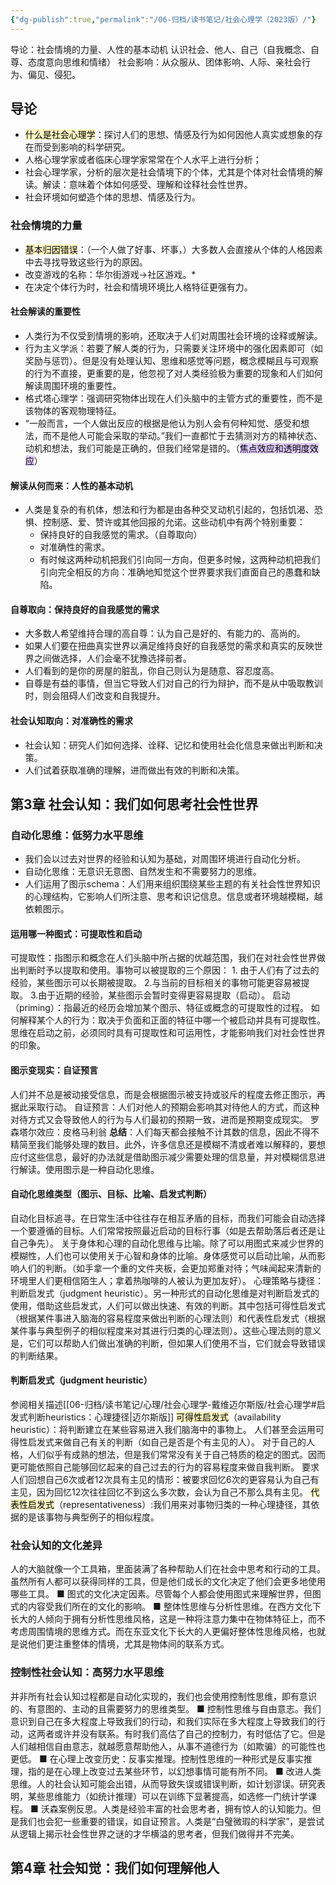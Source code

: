 ```yaml
---
{"dg-publish":true,"permalink":"/06-归档/读书笔记/社会心理学（2023版）/"}
---
```


导论：社会情境的力量、人性的基本动机
认识社会、他人、自己（自我概念、自尊、态度意向思维和情绪）
社会影响：从众服从、团体影响、人际、亲社会行为、偏见、侵犯。
## 导论
* <mark style="background: #FFF3A3A6;">什么是社会心理学</mark>：探讨人们的思想、情感及行为如何因他人真实或想象的存在而受到影响的科学研究。
* 人格心理学家或者临床心理学家常常在个人水平上进行分析；
* 社会心理学家，分析的层次是社会情境下的个体，尤其是个体对社会情境的解读。解读：意味着个体如何感受、理解和诠释社会性世界。
* 社会环境如何塑造个体的思想、情感及行为。
### 社会情境的力量
* <mark style="background: #FFF3A3A6;">基本归因错误</mark>：（一个人做了好事、坏事，）大多数人会直接从个体的人格因素中去寻找导致这些行为的原因。
* 改变游戏的名称：华尔街游戏→社区游戏。* 
* 在决定个体行为时，社会和情境环境比人格特征更强有力。
#### 社会解读的重要性
* 人类行为不仅受到情境的影响，还取决于人们对周围社会环境的诠释或解读。
* 行为主义学派：若要了解人类的行为，只需要关注环境中的强化因素即可（如奖励与惩罚）。但是没有处理认知、思维和感觉等问题，概念模糊且与可观察的行为不直接，更重要的是，他忽视了对人类经验极为重要的现象和人们如何解读周围环境的重要性。
* 格式塔心理学：强调研究物体出现在人们头脑中的主管方式的重要性，而不是该物体的客观物理特征。
* “一般而言，一个人做出反应的根据是他认为别人会有何种知觉、感受和想法，而不是他人可能会采取的举动。”我们一直都忙于去猜测对方的精神状态、动机和想法，我们可能是正确的，但我们经常是错的。（<mark style="background: #D2B3FFA6;">焦点效应和透明度效应</mark>）
#### 解读从何而来：人性的基本动机
* 人类是复杂的有机体，想法和行为都是由各种交叉动机引起的，包括饥渴、恐惧、控制感、爱、赞许或其他回报的允诺。这些动机中有两个特别重要：
	* 保持良好的自我感觉的需求。（自尊取向）
	* 对准确性的需求。
	* 有时候这两种动机把我们引向同一方向，但更多时候，这两种动机把我们引向完全相反的方向：准确地知觉这个世界要求我们直面自己的愚蠢和缺陷。
#### 自尊取向：保持良好的自我感觉的需求
* 大多数人希望维持合理的高自尊：认为自己是好的、有能力的、高尚的。
* 如果人们要在扭曲真实世界以满足维持良好的自我感觉的需求和真实的反映世界之间做选择，人们会毫不犹豫选择前者。
* 人们看到的是你的房屋的脏乱，你自己则认为是随意、容忍度高。
* 自尊是有益的事情，但当它导致人们对自己的行为辩护，而不是从中吸取教训时，则会阻碍人们改变和自我提升。
#### 社会认知取向：对准确性的需求
* 社会认知：研究人们如何选择、诠释、记忆和使用社会化信息来做出判断和决策。
* 人们试着获取准确的理解，进而做出有效的判断和决策。
## 第3章 社会认知：我们如何思考社会性世界
### 自动化思维：低努力水平思维
* 我们会以过去对世界的经验和认知为基础，对周围环境进行自动化分析。
* 自动化思维：无意识无意图、自然发生和不需要努力的思维。
* 人们运用了图示schema：人们用来组织围绕某些主题的有关社会性世界知识的心理结构，它影响人们所注意、思考和识记信息。信息或者环境越模糊，越依赖图示。
#### 运用哪一种图式：可提取性和启动
可提取性：指图示和概念在人们头脑中所占据的优越范围，我们在对社会性世界做出判断时予以提取和使用。事物可以被提取的三个原因：
	1. 由于人们有了过去的经验，某些图示可以长期被提取。
	2.与当前的目标相关的事物可能更容易被提取。
	3.由于近期的经验，某些图示会暂时变得更容易提取（启动）。
启动（priming）：指最近的经历会增加某个图示、特征或概念的可提取性的过程。
如何解释某个人的行为：取决于负面和正面的特征中哪一个被启动并具有可提取性。
思维在启动之前，必须同时具有可提取性和可运用性，才能影响我们对社会性世界的印象。
#### 图示变现实：自证预言
人们并不总是被动接受信息，而是会根据图示被支持或驳斥的程度去修正图示，再据此采取行动。
自证预言：人们对他人的预期会影响其对待他人的方式，而这种对待方式又会导致他人的行为与人们最初的预期一致，进而是预期变成现实。
罗森塔尔效应：皮格马利翁
**总结**：人们每天都会接触不计其数的信息，因此不得不精简至我们能够处理的数目。此外，许多信息还是模糊不清或者难以解释的，要想应付这些信息，最好的办法就是借助图示减少需要处理的信息量，并对模糊信息进行解读。使用图示是一种自动化思维。
#### 自动化思维类型（图示、目标、比喻、启发式判断）
自动化目标追寻。在日常生活中往往存在相互矛盾的目标，而我们可能会自动选择一个要遵循的目标。人们常常按照最近启动的目标行事（如是去帮助落后者还是让自己争先）。
关于身体和心理的自动化思维与比喻。除了可以用图式来减少世界的模糊性，人们也可以使用关于心智和身体的比喻。身体感觉可以启动比喻，从而影响人们的判断。（如手拿一个重的文件夹板，会更加郑重对待；气味闻起来清新的环境里人们更相信陌生人；拿着热咖啡的人被认为更加友好）。
心理策略与捷径：判断启发式（judgment heuristic）。另一种形式的自动化思维是对判断启发式的使用，借助这些启发式，人们可以做出快速、有效的判断。其中包括可得性启发式（根据某件事进入脑海的容易程度来做出判断的心理法则）和代表性启发式（根据某件事与典型例子的相似程度来对其进行归类的心理法则）。这些心理法则的意义是，它们可以帮助人们做出准确的判断，但如果人们使用不当，它们就会导致错误的判断结果。
#### 判断启发式（judgment heuristic）
参阅相关描述[[06-归档/读书笔记/心理/社会心理学-戴维迈尔斯版/社会心理学#启发式判断heuristics：心理捷径\|迈尔斯版]]
<mark style="background: #FFF3A3A6;">可得性启发式</mark>（availability heuristic）：将判断建立在某些容易进入我们脑海中的事物上。
	人们甚至会运用可得性启发式来做自己有关的判断（如自己是否是个有主见的人）。
	对于自己的人格，人们似乎有成熟的想法，但是我们常常没有关于自己特质的稳定的图式。因而更可能依照自己能够回忆起来的自己过去的行为的容易程度来做自我判断。
	要求人们回想自己6次或者12次具有主见的情形：被要求回忆6次的更容易认为自己有主见，因为回忆12次往往回忆不到这么多次数，会认为自己不那么具有主见。
<mark style="background: #FFF3A3A6;">代表性启发式</mark>（representativeness）:我们用来对事物归类的一种心理捷径，其依据的是该事物与典型例子的相似程度。
### 社会认知的文化差异
人的大脑就像一个工具箱，里面装满了各种帮助人们在社会中思考和行动的工具。虽然所有人都可以获得同样的工具，但是他们成长的文化决定了他们会更多地使用哪些工具。
■ 图式的文化决定因素。尽管每个人都会使用图式来理解世界，但图式的内容受我们所在的文化的影响。
■ 整体性思维与分析性思维。在西方文化下长大的人倾向于拥有分析性思维风格，这是一种将注意力集中在物体特征上，而不考虑周围情境的思维方式。而在东亚文化下长大的人更偏好整体性思维风格，也就是说他们更注重整体的情境，尤其是物体间的联系方式。
### 控制性社会认知：高努力水平思维
并非所有社会认知过程都是自动化实现的，我们也会使用控制性思维，即有意识的、有意图的、主动的且需要努力的思维类型。
■ 控制性思维与自由意志。我们意识到自己在多大程度上导致我们的行动，和我们实际在多大程度上导致我们的行动，这两者或许并没有联系。有时我们高估了自己的控制力，有时低估了它。但是人们越相信自由意志，就越愿意帮助他人，从事不道德行为（如欺骗）的可能性也更低。
■ 在心理上改变历史：反事实推理。控制性思维的一种形式是反事实推理，指的是在心理上改变过去某些环节，以幻想事情可能有所不同。
■ 改进人类思维。人的社会认知可能会出错，从而导致失误或错误判断，如计划谬误。研究表明，某些思维能力（如统计推理）可以在训练下显著提高，如选修一门统计学课程。
■ 沃森案例反思。人类是经验丰富的社会思考者，拥有惊人的认知能力。但是我们也会犯一些重要的错误，如自证预言。人类是“白璧微瑕的科学家”，是尝试从逻辑上揭示社会性世界之谜的才华横溢的思考者，但我们做得并不完美。
## 第4章 社会知觉：我们如何理解他人

















